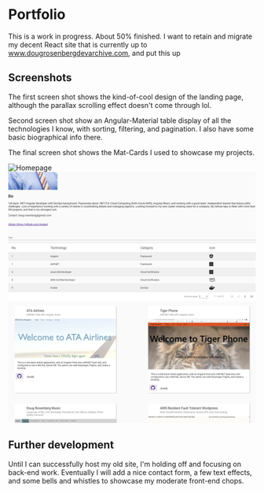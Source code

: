 # Portfolio
This is a work in progress. About 50% finished. I want to retain and migrate my decent React site that is currently up to www.dougrosenbergdevarchive.com, and put this up

## Screenshots
The first screen shot shows the kind-of-cool design of the landing page, although the parallax scrolling effect doesn't come through lol.

Second screen shot show an Angular-Material table display of all the technologies I know, with sorting, filtering, and pagination. I also have some basic biographical info there.

The final screen shot shows the Mat-Cards I used to showcase my projects.

<img src="/portfolio/src/assets/earlyHeader.png" alt="Homepage" title="Homepage">
<img src="/portfolio/src/assets/table.png" alt="Homepage" title="Table">
<img src="/portfolio/src/assets/portfolio.png" alt="Homepage" title="Portfolio">

## Further development
Until I can successfully host my old site, I'm holding off and focusing on back-end work. Eventually I will add a nice contact form, a few text effects, and some bells and whistles to showcase my moderate front-end chops.